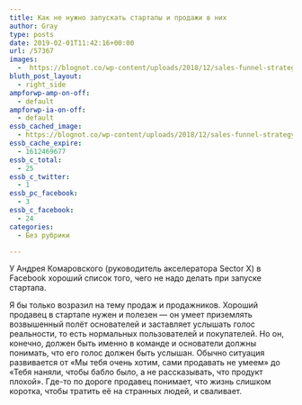 ```yaml
---
title: Как не нужно запускать стартапы и продажи в них
author: Gray
type: posts
date: 2019-02-01T11:42:16+00:00
url: /57367
images:
  -  https://blognot.co/wp-content/uploads/2018/12/sales-funnel-strategy.png
bluth_post_layout:
  - right_side
ampforwp-amp-on-off:
  - default
ampforwp-ia-on-off:
  - default
essb_cached_image:
  - https://blognot.co/wp-content/uploads/2018/12/sales-funnel-strategy.png
essb_cache_expire:
  - 1612469677
essb_c_total:
  - 25
essb_c_twitter:
  - 1
essb_pc_facebook:
  - 3
essb_c_facebook:
  - 24
categories:
  - Без рубрики

---
```








У Андрея Комаровского (руководитель акселератора Sector X) в Facebook хороший список того, чего не надо делать при запуске стартапа.<figure class="wp-block-embed-facebook wp-block-embed is-type-rich is-provider-facebook">

<div class="wp-block-embed__wrapper">
  <div class="fb-post" data-href="https://www.facebook.com/andreikomarovskii/posts/2100433360004599" data-width="552">
  
</figure> 

Я бы только возразил на тему продаж и продажников. Хороший продавец в стартапе нужен и полезен — он умеет приземлять возвышенный полёт основателей и заставляет услышать голос реальности, то есть нормальных пользователей и покупателей. Но он, конечно, должен быть именно в команде и основатели должны понимать, что его голос должен быть услышан. Обычно ситуация развивается от &#171;Мы тебя очень хотим, сами продавать не умеем&#187; до &#171;Тебя наняли, чтобы бабло было, а не рассказывать, что продукт плохой&#187;. Где-то по дороге продавец понимает, что жизнь слишком коротка, чтобы тратить её на странных людей, и сваливает.